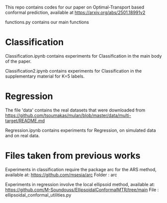 This repo contains codes for our paper on Optimal-Transport based conformal prediction, available at https://arxiv.org/abs/2501.18991v2

functions.py contains our main functions

# Classification

Classification.ipynb contains experiments for Classification in the main body of the paper.

Classification2.ipynb contains experiments for Classification in the supplementary material for K=5 labels. 

# Regression 

The file 'data' contains the real datasets that were downloaded from https://github.com/tsoumakas/mulan/blob/master/data/multi-target/README.md 

Regression.ipynb contains experiments for Regression, on simulated data and on real data.

# Files taken from previous works

Experiments in classification require the package arc for the ARS method, available at: https://github.com/msesia/arc 
Folder : arc 

Experiments in regression involve the local ellipsoid method, available at:  https://github.com/M-Soundouss/EllipsoidalConformalMTR/tree/main
File : ellipsoidal_conformal_utilities.py
